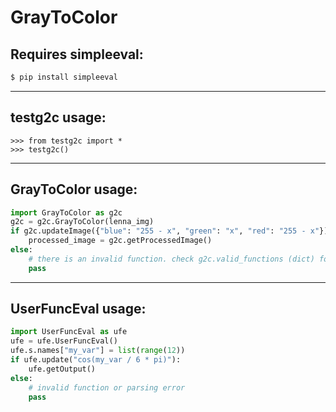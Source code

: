 # GrayToColor
## Requires simpleeval:  
```bash
$ pip install simpleeval
```
---
## testg2c usage:
```
>>> from testg2c import *
>>> testg2c()
```
---
## GrayToColor usage:  
```python
import GrayToColor as g2c
g2c = g2c.GrayToColor(lenna_img)
if g2c.updateImage({"blue": "255 - x", "green": "x", "red": "255 - x"}):  # x is intensity of original image
    processed_image = g2c.getProcessedImage()
else:
    # there is an invalid function. check g2c.valid_functions (dict) for the specific channel
    pass
```

---
## UserFuncEval usage:  
```python
import UserFuncEval as ufe
ufe = ufe.UserFuncEval()
ufe.s.names["my_var"] = list(range(12))
if ufe.update("cos(my_var / 6 * pi)"):
    ufe.getOutput()
else:
    # invalid function or parsing error
    pass
```
